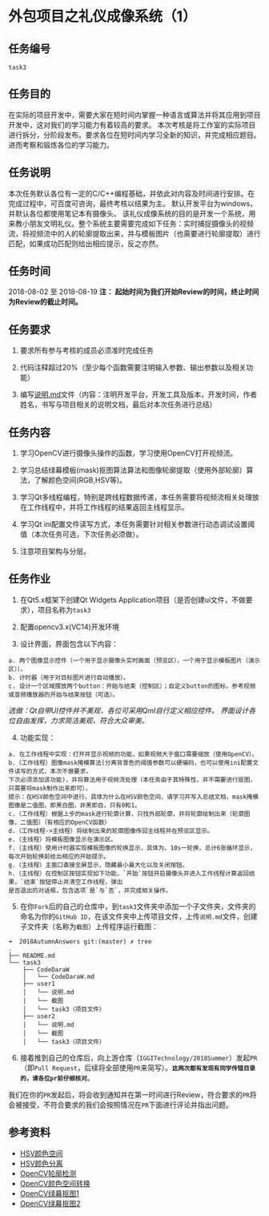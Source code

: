 # 外包项目之礼仪成像系统（1）
## 任务编号
`task3`
## 任务目的
在实际的项目开发中，需要大家在短时间内掌握一种语言或算法并将其应用到项目开发中，这对我们的学习能力有着较高的要求。
本次考核是将工作室的实际项目进行拆分，分阶段发布。要求各位在短时间内学习全新的知识，并完成相应题目。进而考察和锻炼各位的学习能力。
## 任务说明
本次任务默认各位有一定的C/C++编程基础，并依此对内容及时间进行安排。在完成过程中，可百度可咨询，最终考核以结果为主。
默认开发平台为windows，并默认各位都使用笔记本有摄像头。
该礼仪成像系统的目的是开发一个系统，用来教小朋友文明礼仪。整个系统主要需要完成如下任务：实时捕捉摄像头的视频流，将视频流中的人的轮廓提取出来，并与模板图片（也需要进行轮廓提取）进行匹配，如果成功匹配则给出相应提示，反之亦然。
## 任务时间
2018-08-02 至 2018-08-19
__注： 起始时间为我们开始Review的时间，终止时间为Review的截止时间。__
## 任务要求
1. 要求所有参与考核的成员必须准时完成任务

2. 代码注释超过20%（至少每个函数需要注明输入参数、输出参数以及相关功能）

3. 编写[说明.md](https://github.com/IGGITechnology/2018Summer/blob/master/task1/%E8%AF%B4%E6%98%8E.md)文件（内容：注明开发平台，开发工具及版本，开发时间，作者姓名，书写与项目相关的说明文档，最后对本次任务进行总结）
## 任务内容
1. 学习OpenCV进行摄像头操作的函数，学习使用OpenCV打开视频流。

2. 学习总结绿幕模板(mask)抠图算法算法和图像轮廓提取（使用外部轮廓）算法，了解颜色空间(RGB,HSV等)。

3. 学习Qt多线程编程，特别是跨线程数据传递，本任务需要将视频流相关处理放在工作线程中，并将工作线程的结果返回主线程显示。

4. 学习Qt ini配置文件读写方式，本任务需要针对相关参数进行动态调试设置阈值（本次任务可选，下次任务必须做）。

5. 注意项目架构与分层。

## 任务作业
1. 在Qt5.x框架下创建Qt Widgets Application项目（是否创建ui文件，不做要求），项目名称为`task3`

2. 配置opencv3.x(VC14)开发环境

3. 设计界面，界面包含以下内容：
```
a. 两个图像显示控件（一个用于显示摄像头实时画面（预览区），一个用于显示模板图片（演示区））。
b. 计时器（用于对目标图片进行自动播放）。
c. 设计一个区域摆放两个button：开始与结束（控制区）；自定义button的图标，参考视频或音频播放器的开始与结束按钮（可选）。
```

*选做：Qt自带UI控件并不美观，各位可采用Qml自行定义相应控件。*
*界面设计各位自由发挥，力求简洁美观，符合大众审美。*

4. 功能实现：
```
a. 在工作线程中实现：打开并显示视频的功能，如果视频大于窗口需要缩放（使用OpenCV）。
b.（工作线程）图像mask掩模算法(分离背景色的阈值参数可以硬编码，也可以使用ini配置文件读写的方式，本次不做要求，
下次必须添加该功能)，并将算法用于视频流处理（本任务由于其特殊性，并不需要进行抠图，只需要将mask制作出来即可），
提示：在HSV颜色空间中进行，具体为什么在HSV颜色空间，请学习并写入总结文档，mask掩模图像是二值图，即黑白图，非黑即白，只有0和1。
c.（工作线程）根据上步的mask进行轮廓计算，只找外部轮廓，并将轮廓绘制出来（轮廓图像，二值图）（有相应的OpenCV函数）
d.（工作线程->主线程）将绘制出来的轮廓图像传回主线程并在预览区显示。
e.（主线程）将模板图像显示在演示区。
f.（主线程）使用计时器实现模板图像的轮换显示，具体为，10s一轮换，总计6张循环显示，每次开始轮换前给出相应的开始提示。
g.（主线程）主窗口直接全屏显示，隐藏最小最大化以及关闭按钮。
h.（主线程）在控制区按钮实现如下功能，`开始`按钮开启摄像头并进入工作线程计算返回结果，`结束`按钮停止并清空工作线程，弹出
是否退出的对话框，包含选项`是`与`否`，并完成相关操作。
```

5. 在你`Fork`后的自己的仓库中，到`task3`文件夹中添加一个子文件夹，文件夹的命名为你的`GitHub ID`，在该文件夹中上传项目文件，上传`说明.md`文件，创建子文件夹（名称为`截图`）上传程序运行截图：

```
➜  2018AutumnAnswers git:(master) ✗ tree
.
├── README.md
└── task3
    ├── CodeDaraW
    │   └── CodeDaraW.md
    ├── user1
    │   └── 说明.md
    │   └── 截图
    │   └── task3（项目文件）
    ├── user2
    │   └── 说明.md
    │   └── 截图
    │   └── task3（项目文件）

```
6. 接着推到自己的仓库后，向上游仓库（`IGGITechnology/2018Summer`）发起`PR`（即`Pull Request`，后续将全部使用`PR`来简写）。**`这两次都有发现有同学传错目录的，请各位pr前仔细核对`**。

我们在你的`PR`发起后，将会收到通知并在第一时间进行Review，符合要求的`PR`将会被接受，不符合要求的我们会按照情况在`PR`下面进行评论并指出问题。

## 参考资料
- [HSV颜色空间](https://blog.csdn.net/taily_duan/article/details/51506776)
- [HSV颜色分离](https://blog.csdn.net/pockyym/article/details/12203709)
- [OpenCV轮廓检测](https://blog.csdn.net/pockyym/article/details/12203875)
- [OpenCV颜色空间转换](https://blog.csdn.net/gxiaob/article/details/8799242)
- [OpenCV绿幕抠图1](https://blog.csdn.net/chenxun_2010/article/details/38402951)
- [OpenCV绿幕抠图2](https://blog.csdn.net/chenxun_2010/article/details/38407903)
